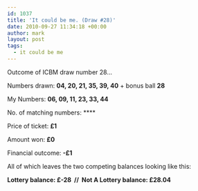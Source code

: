 ```yaml
---
id: 1037
title: 'It could be me. (Draw #28)'
date: 2010-09-27 11:34:18 +00:00
author: mark
layout: post
tags:
  - it could be me
---
```

Outcome of ICBM draw number 28…

Numbers drawn: **04, 20, 21, 35, 39, 40** + bonus ball **28**

My Numbers: **06, 09, 11, 23, 33, 44**

No. of matching numbers: ****

Price of ticket: **£1**

Amount won: **£0**

Financial outcome: **-£1**

All of which leaves the two competing balances looking like this:

**Lottery balance: £-28  //  Not A Lottery balance: £28.04**